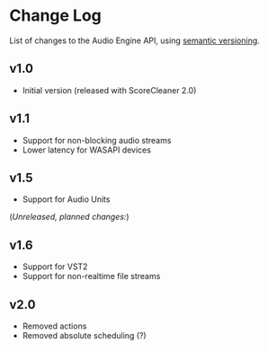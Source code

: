 
Change Log
==========

List of changes to the Audio Engine API, using [semantic versioning](http://semver.org/).

v1.0
----
* Initial version (released with ScoreCleaner 2.0)

v1.1
----
* Support for non-blocking audio streams
* Lower latency for WASAPI devices

v1.5
----
* Support for Audio Units

(*Unreleased, planned changes:*)

v1.6
----
* Support for VST2
* Support for non-realtime file streams


v2.0
----
* Removed actions
* Removed absolute scheduling (?)